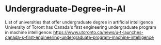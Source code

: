 # Undergraduate-Degree-in-AI
List of universities that offer undergraduate degree in artificial intelligence
University of Toront has Canada's first engineering undergraduate program in machine intelligence: https://www.utoronto.ca/news/u-t-launches-canada-s-first-engineering-undergraduate-program-machine-intelligence

